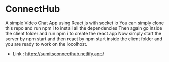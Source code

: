 # ConnectHub
A simple Video Chat App using React js with socket io
You can simply clone this repo and run npm i to install all the dependencies 
Then again go inside the client folder and run npm i to create the react app
Now simply start the server by npm start and then react by npm start inside the client folder and you are ready to work on the locolhost.
* Link : https://sumitsconnecthub.netlify.app/
